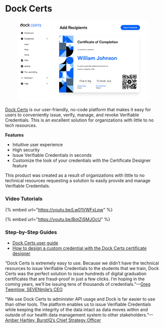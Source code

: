 # Dock Certs

<figure><img src="../.gitbook/assets/verifiable credential certificate.png" alt="Dock Certs makes it easy to issue, verify, revoke, and manage Verifiable Credentials"><figcaption></figcaption></figure>

[Dock Certs](https://certs.dock.io/) is our user-friendly, no-code platform that makes it easy for users to conveniently issue, verify, manage, and revoke Verifiable Credentials. This is an excellent solution for organizations with little to no tech resources.&#x20;

**Features**

* Intuitive user experience
* High security
* Issue Verifiable Credentials in seconds
* Customize the look of your credentials with the Certificate Designer feature

This product was created as a result of organizations with little to no technical resources requesting a solution to easily provide and manage Verifiable Credentials. &#x20;

### Video Tutorials

{% embed url="https://youtu.be/Lw01VWFxLpw" %}

{% embed url="https://youtu.be/BotZiSMJOcU" %}

### Step-by-Step Guides

* [Dock Certs user guide](https://www.dock.io/guides/dock-certs-user-guide)
* [How to design a custom credential with the Dock Certs certificate designer](https://www.dock.io/guides/certificate-designer-user-guide)

“Dock Certs is extremely easy to use. Because we didn’t have the technical resources to issue Verifiable Credentials to the students that we train, Dock Certs was the perfect solution to issue hundreds of digital graduation certificates that are fraud-proof in just a few clicks. I’m hoping in the coming years, we’ll be issuing tens of thousands of credentials.”—[Greg Twemlow, SEVENmile’s CEO](https://www.dock.io/use-case-sevenmile)

“We use Dock Certs to administer API usage and Dock is far easier to use than other tools. The platform enables us to issue Verifiable Credentials while keeping the integrity of the data intact as data moves within and outside of our health data management system to other stakeholders.”—[Amber Hartley, BurstIQ’s Chief Strategy Officer](https://www.dock.io/use-case-burst-iq)
